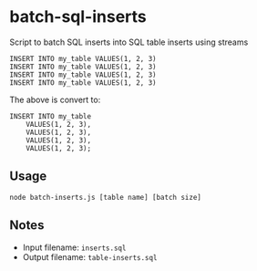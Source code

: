 # batch-sql-inserts
Script to batch SQL inserts into SQL table inserts using streams

```
INSERT INTO my_table VALUES(1, 2, 3)
INSERT INTO my_table VALUES(1, 2, 3)
INSERT INTO my_table VALUES(1, 2, 3)
INSERT INTO my_table VALUES(1, 2, 3)
```
The above is convert to:
```
INSERT INTO my_table
    VALUES(1, 2, 3),
    VALUES(1, 2, 3),
    VALUES(1, 2, 3),
    VALUES(1, 2, 3);
```

## Usage
`node batch-inserts.js [table name] [batch size]`

## Notes
- Input filename: `inserts.sql`
- Output filename: `table-inserts.sql`